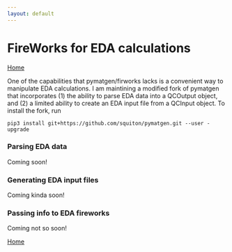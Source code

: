 ```yaml
---
layout: default
---
```


# FireWorks for EDA calculations

[Home](../)

One of the capabilities that pymatgen/firworks lacks is a convenient way to manipulate EDA calculations. I am maintining a modified fork of pymatgen that incorporates (1) the ability to parse EDA data into a QCOutput object, and (2) a limited ability to create an EDA input file from a QCInput object. To install the fork, run

```shell
pip3 install git+https://github.com/squiton/pymatgen.git --user -upgrade
```


### Parsing EDA data

Coming soon!

### Generating EDA input files

Coming kinda soon!

### Passing info to EDA fireworks

Coming not so soon!


[Home](../)
